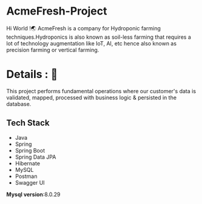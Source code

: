 # AcmeFresh-Project
Hi World !🌏
AcmeFresh is a company for Hydroponic farming techniques.Hydroponics is also known as soil-less farming that requires a lot of technology augmentation like IoT, AI, etc hence also known as precision farming or vertical farming.


# Details : 🔭
This project performs fundamental operations where our customer's data is validated, mapped, processed with business logic & persisted in the database.
 
## Tech Stack
- Java
- Spring
- Spring Boot
- Spring Data JPA
- Hibernate
- MySQL
- Postman
- Swagger UI



<b>Mysql version</b>:8.0.29








